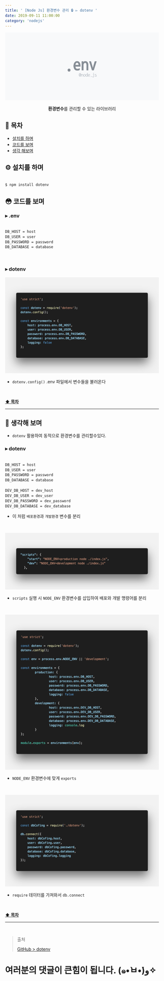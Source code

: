 ```yaml
---
title: ' [Node Js] 환경변수 관리 🔒 ▻ dotenv '
date: 2019-09-11 11:00:00
category: 'nodejs'
---
```


![](./images/dotenv/logo.png)

<center><strong>환경변수</strong>를 관리할 수 있는 라이브러리</center>

## **💎 목차**
  * [설치를 하며](#️-설치를-하며)
  * [코드를 보며](#-코드를-보며)
  * [생각 해보며](#-생각해-보며)

## **⚙️ 설치를 하며**

```sh

$ npm install dotenv

```

## **😳 코드를 보며**

### ▸ .env

```sh

DB_HOST = host
DB_USER = user
DB_PASSWORD = password
DB_DATABASE = database

```

<br />

### ▸ dotenv

![](./images/dotenv/1.png)
<br />

- `dotenv.config()` .env 파일에서 변수들을 불러온다

<br />

**[⬆ 목차](#-목차)**

---

## **🤔 생각해 보며**

- `dotenv` 활용하여 동적으로 환경변수를 관리할수있다.

### ▸ dotenv

```sh

DB_HOST = host
DB_USER = user
DB_PASSWORD = password
DB_DATABASE = database

DEV_DB_HOST = dev_host
DEV_DB_USER = dev_user
DEV_DB_PASSWORD = dev_password
DEV_DB_DATABASE = dev_database


```

- 이 처럼 `배포환경`과 `개발환경` 변수를 분리

<br />

![](./images/dotenv/2.png)
<br />

- `scripts` 실행 시 `NODE_ENV` 환경변수를 삽입하여 배포와 개발 명령어를 분리

<br />

![](./images/dotenv/3.png)
<br />

- `NODE_ENV` 환경변수에 맞게 `exports`

<br />

![](./images/dotenv/4.png)
<br />

- `require` 데이터를 가져와서 `db.connect`

<br />

**[⬆ 목차](#-목차)**

---

<br />

> 출처
>
> <a href="https://github.com/bynodejs/dotenv" target="_blank">GitHub > dotenv</a>

# 여러분의 댓글이 큰힘이 됩니다. (๑•̀ㅂ•́)و✧

